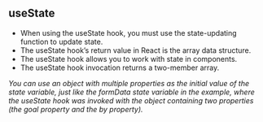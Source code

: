 ## useState

- When using the useState hook, you must use the state-updating function to update state.
- The useState hook’s return value in React is the array data structure.
- The useState hook allows you to work with state in components.
- The useState hook invocation returns a two-member array.

_You can use an object with multiple properties as the initial value of the state variable, just like the formData state variable in the example, where the useState hook was invoked with the object containing two properties (the goal property and the by property)._

